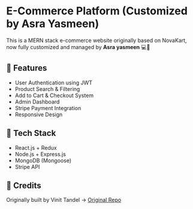 # E-Commerce Platform (Customized by Asra Yasmeen)

This is a MERN stack e-commerce website originally based on NovaKart, now fully customized and managed by **Asra yasmeen** 💻🛒

## 🚀 Features
- User Authentication using JWT
- Product Search & Filtering
- Add to Cart & Checkout System
- Admin Dashboard
- Stripe Payment Integration
- Responsive Design

## 🔧 Tech Stack
- React.js + Redux
- Node.js + Express.js
- MongoDB (Mongoose)
- Stripe API

## 🙌 Credits
Originally built by Vinit Tandel → [Original Repo](https://github.com/VINIT1TANDEL/NovaKart_Ecommerce_Website)
